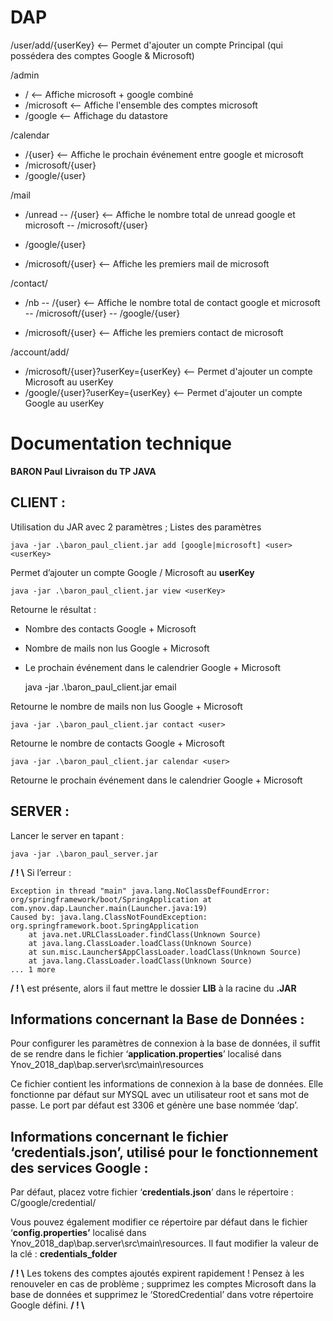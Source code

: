 
# DAP

/user/add/{userKey} <-- Permet d'ajouter un compte Principal (qui possédera des comptes Google & Microsoft)

/admin
 - / <-- Affiche microsoft + google combiné 
 - /microsoft <-- Affiche l'ensemble des comptes microsoft 
 - /google <-- Affichage du datastore

/calendar
- /{user} <-- Affiche le prochain événement entre google et microsoft
- /microsoft/{user}
- /google/{user}
	
/mail
- /unread
-- /{user} <-- Affiche le nombre total de unread google et microsoft
-- /microsoft/{user}
- /google/{user}
		
- /microsoft/{user} <-- Affiche les premiers mail de microsoft
	
/contact/
- /nb
-- /{user} <-- Affiche le nombre total de contact google et microsoft
-- /microsoft/{user}
-- /google/{user}
		
- /microsoft/{user} <-- Affiche les premiers contact de microsoft
	
/account/add/
- /microsoft/{user}?userKey={userKey} <-- Permet d'ajouter un compte Microsoft au userKey
- /google/{user}?userKey={userKey} <-- Permet d'ajouter un compte Google au userKey

# Documentation technique
**BARON Paul**
**Livraison du TP JAVA**

## **CLIENT :**
Utilisation du JAR avec 2 paramètres ; Listes des paramètres

    java -jar .\baron_paul_client.jar add [google|microsoft] <user> <userKey>

Permet d’ajouter un compte Google / Microsoft au **userKey**

    java -jar .\baron_paul_client.jar view <userKey>

Retourne le résultat :
 - Nombre des contacts Google + Microsoft
 - Nombre de mails non lus Google + Microsoft
 - Le prochain événement dans le calendrier Google + Microsoft

    java -jar .\baron_paul_client.jar email <user>

Retourne le nombre de mails non lus Google + Microsoft

    java -jar .\baron_paul_client.jar contact <user>

Retourne le nombre de contacts Google + Microsoft

    java -jar .\baron_paul_client.jar calendar <user>

Retourne le prochain événement dans le calendrier Google + Microsoft

## **SERVER :**

Lancer le server en tapant :

    java -jar .\baron_paul_server.jar

**/ ! \\** Si l’erreur :

    Exception in thread "main" java.lang.NoClassDefFoundError: org/springframework/boot/SpringApplication at com.ynov.dap.Launcher.main(Launcher.java:19)
    Caused by: java.lang.ClassNotFoundException: org.springframework.boot.SpringApplication
	    at java.net.URLClassLoader.findClass(Unknown Source)
	    at java.lang.ClassLoader.loadClass(Unknown Source)
	    at sun.misc.Launcher$AppClassLoader.loadClass(Unknown Source)
	    at java.lang.ClassLoader.loadClass(Unknown Source)
    ... 1 more

**/ ! \\** est présente, alors il faut mettre le dossier **LIB** à la racine du **.JAR**

## **Informations concernant la Base de Données :**

Pour configurer les paramètres de connexion à la base de données, il suffit de se rendre dans le fichier ‘**application.properties**’ localisé dans Ynov_2018_dap\bap.server\src\main\resources

Ce fichier contient les informations de connexion à la base de données. Elle fonctionne par défaut sur MYSQL avec un utilisateur root et sans mot de passe. Le port par défaut est 3306 et génère une base nommée ‘dap’.

## **Informations concernant le fichier ‘credentials.json’, utilisé pour le fonctionnement des services Google :**

Par défaut, placez votre fichier ‘**credentials.json**’ dans le répertoire : C/google/credential/

Vous pouvez également modifier ce répertoire par défaut dans le fichier ‘**config.properties’** localisé dans Ynov_2018_dap\bap.server\src\main\resources. Il faut modifier la valeur de la clé : **credentials_folder**

**/ ! \\** Les tokens des comptes ajoutés expirent rapidement ! Pensez à les renouveler en cas de problème ; supprimez les comptes Microsoft dans la base de données et supprimez le ‘StoredCredential’ dans votre répertoire Google défini. **/ ! \\**
